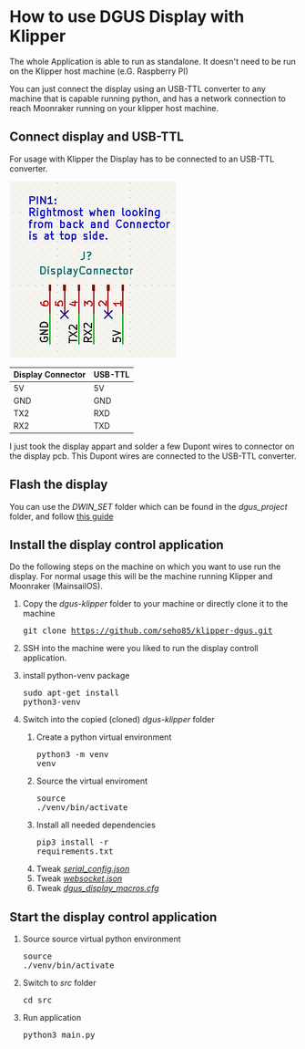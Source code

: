 How to use DGUS Display with Klipper
==================================
The whole Application is able to run as standalone. It doesn't need to be run on the Klipper host machine (e.G. Raspberry PI)

You can just connect the display using an USB-TTL converter to any machine that is capable running python, and has a network connection to reach Moonraker running on your klipper host machine.


Connect display and USB-TTL
---------------------------
For usage with Klipper the Display has to be connected to an USB-TTL converter.

![Display Connector Pinout](img/DisplayConnector_PinOut.png)

| Display Connector | USB-TTL |
|-------------------|---------|
| 5V                | 5V      |
| GND               | GND     |
| TX2               | RXD     |
| RX2               | TXD     |

I just took the display appart and solder a few Dupont wires to connector on the display pcb. This Dupont wires are connected to the USB-TTL converter.


Flash the display
-----------------

You can use the *DWIN_SET* folder which can be found in the *dgus_project* folder, and follow [this guide](https://github.com/seho85/python-dgus/wiki/Flash-Display#microsd)


Install the display control application
---------------------------------------
Do the following steps on the machine on which you want to use run the display. 
For normal usage this will be the machine running Klipper and Moonraker (MainsailOS).

1)  Copy the *dgus-klipper* folder to your machine or directly clone it to the machine <pre>git clone https://github.com/seho85/klipper-dgus.git</pre>
2)  SSH into the machine were you liked to run the display controll application.
3) install python-venv package <pre>sudo apt-get install python3-venv</pre> 
4)  Switch into the copied (cloned) *dgus-klipper* folder
   
    1)  Create a python virtual environment <pre>python3 -m venv venv</pre>
    2)  Source the virtual enviroment <pre>source ./venv/bin/activate</pre>
    3)  Install all needed dependencies <pre>pip3 install -r requirements.txt</pre>
    4)  Tweak  [*serial_config.json*](config_files/serial_config_json.md)
    5)  Tweak [*websocket.json*](config_files/websocket_json.md)
    6)  Tweak [*dgus_display_macros.cfg*](config_files/dgus_display_macros_cfg.md)


Start the display control application
-------------------------------------

1)  Source source virtual python environment<pre>source ./venv/bin/activate</pre>
2)  Switch to *src* folder <pre>cd src</pre>
3)  Run application <pre>python3 main.py</pre>